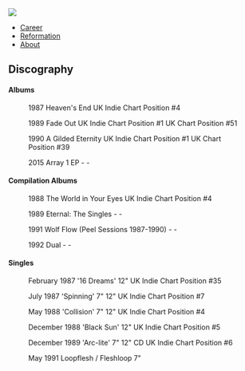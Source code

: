 <img src="https://upload.wikimedia.org/wikipedia/commons/thumb/f/f1/Loop_%281989%29.jpg/559px-Loop_%281989%29.jpg">

<ul class="nav">
 <li><a href="career">	Career</a></li>
 <li><a href="reformation">	Reformation</a></li>
 <li><a href="index">	About</a></li>
 </ul>

<h2>Discography</h2>

<h4>Albums</h4>


<figure>
1987	Heaven's End	UK Indie Chart Position #4	
</figure>
<figure>
1989	Fade Out	UK Indie Chart Position #1	UK Chart Position #51
</figure>
<figure>
1990	A Gilded Eternity	UK Indie Chart Position #1	UK Chart Position #39
</figure>
<figure>
2015	Array 1 EP	-	-
</figure>

<h4>Compilation Albums</h4>

<figure>
1988	The World in Your Eyes UK Indie Chart Position	#4
</figure>

<figure>
1989	Eternal: The Singles 	-	-
</figure>

<figure>
1991	Wolf Flow (Peel Sessions 1987-1990)	-	-
</figure>

<figure>
1992	Dual 	-	-
</figure>

<h4>Singles</h4>

<figure>
February	1987	'16 Dreams'	12"	UK Indie Chart Position #35
</figure>

<figure>
July	1987	'Spinning'	7" 12"	UK Indie Chart Position #7
</figure>

<figure>
May	1988	'Collision'	7" 12"	UK Indie Chart Position #4
</figure>

<figure>
December	1988	'Black Sun'	12"	UK Indie Chart Position #5
</figure>

<figure>
December	1989	'Arc-lite'	7" 12" CD	UK Indie Chart Position #6
</figure>

<figure>
May	1991	Loopflesh / Fleshloop	7"	
</figure>

